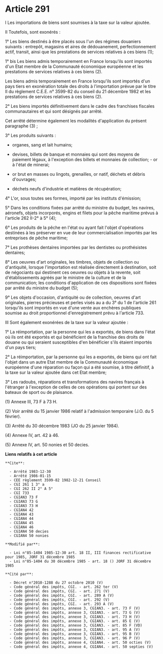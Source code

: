 # Article 291

I  Les importations de biens sont soumises à la taxe sur la valeur ajoutée.

II  Toutefois, sont exonérés :

1° Les biens destinés à être placés sous l'un des régimes douaniers suivants : entrepôt, magasins et aires de dédouanement,
perfectionnement actif, transit, ainsi que les prestations de services relatives à ces biens (1);

1° bis Les biens admis temporairement en France lorsqu'ils sont importés d'un Etat membre de la Communauté économique
européenne et les prestations de services relatives à ces biens (2).

Les biens admis temporairement en France lorsqu'ils sont importés d'un pays tiers en exonération totale des droits à
l'importation prévue par le titre II du règlement C.E.E. n° 3599-82 du conseil du 21 décembre 1982 et les prestations de
services relatives à ces biens (2).

2° Les biens importés définitivement dans le cadre des franchises fiscales communautaires et qui sont désignés par arrêté.

Cet arrêté détermine également les modalités d'application du présent paragraphe (3) ;

3° Les produits suivants :

- organes, sang et lait humains;

- devises, billets de banque et monnaies qui sont des moyens de paiement légaux, à l'exception des billets et monnaies de
collection;     - or à l'état de minerai;

- or brut en masses ou lingots, grenailles, or natif, déchets et débris d'ouvrages;

- déchets neufs d'industrie et matières de récupération;

4° L'or, sous toutes ses formes, importé par les instituts d'émission;

5° Dans les conditions fixées par arrêté du ministre du budget, les navires, aéronefs, objets incorporés, engins et filets
pour la pêche maritime prévus à l'article 262 II-2° à 5° (4);

6° Les produits de la pêche en l'état ou ayant fait l'objet d'opérations destinées à les préserver en vue de leur
commercialisation importés par les entreprises de pêche maritime;

7° Les prothèses dentaires importées par les dentistes ou prothésistes dentaires;

8° Les oeuvres d'art originales, les timbres, objets de collection ou d'antiquité, lorsque l'importation est réalisée
directement à destination, soit de négociants qui destinent ces oeuvres ou objets à la revente, soit d'établissements agréés
par le ministre de la culture et de la communication; les conditions d'application de ces dispositions sont fixées par arrêté
du ministre du budget (5);

9° Les objets d'occasion, d'antiquité ou de collection, oeuvres d'art originales, pierres précieuses et perles visés au a du
3° du 1 de l'article 261 lorsqu'ils sont importés en vue d'une vente aux enchères publiques soumise au droit proportionnel
d'enregistrement prévu à l'article 733.

III  Sont également exonérées de la taxe sur la valeur ajoutée :

1° La réimportation, par la personne qui les a exportés, de biens dans l'état où ils ont été exportés et qui bénéficient de
la franchise des droits de douane ou qui seraient susceptibles d'en bénéficier s'ils étaient importés d'un pays tiers;

2° La réimportation, par la personne qui les a exportés, de biens qui ont fait l'objet dans un autre Etat membre de la
Communauté économique européenne d'une réparation ou façon qui a été soumise, à titre définitif, à la taxe sur la valeur
ajoutée dans cet Etat membre;

3° Les radoubs, réparations et transformations des navires français à l'étranger à l'exception de celles de ces opérations
qui portent sur des bateaux de sport ou de plaisance.

(1) Annexe III, 73 F à 73 H.

(2) Voir arrêté du 15 janvier 1986 relatif à l'admission temporaire (J.O. du 5 février).

(3) Arrêté du 30 décembre 1983 (JO du 25 janvier 1984).

(4)  Annexe IV, art. 42 à 46.

(5)  Annexe IV, art. 50 nonies et 50 decies.

**Liens relatifs à cet article**

	**Cite**:

	  - Arrêté 1983-12-30
	  - Arrêté 1986-01-15
	  - CEE règlement 3599-82 1982-12-21 Conseil
	  - CGI 261 1 3° a
	  - CGI 262 II 2° A 5°
	  - CGI 733
	  - CGIAN3 73 F
	  - CGIAN3 73 G
	  - CGIAN3 73 H
	  - CGIAN4 42
	  - CGIAN4 43
	  - CGIAN4 44
	  - CGIAN4 45
	  - CGIAN4 46
	  - CGIAN4 50 decies
	  - CGIAN4 50 nonies

	**Modifié par**:

	  - Loi n°85-1404 1985-12-30 art. 18 II, III finances rectificative pour 1985, JORF 31 décembre 1985
	  - Loi n°85-1404 du 30 décembre 1985 - art. 18 () JORF 31 décembre 1985

	**Cité par**:

	  - Décret n°2010-1288 du 27 octobre 2010 (V)
	  - Code général des impôts, CGI. - art. 262 ter (V)
	  - Code général des impôts, CGI. - art. 271 (V)
	  - Code général des impôts, CGI. - art. 289 A (V)
	  - Code général des impôts, CGI. - art. 292 (V)
	  - Code général des impôts, CGI. - art. 293 A (V)
	  - Code général des impôts, annexe 3, CGIAN3. - art. 73 F (V)
	  - Code général des impôts, annexe 3, CGIAN3. - art. 73 G (V)
	  - Code général des impôts, annexe 3, CGIAN3. - art. 73 H (V)
	  - Code général des impôts, annexe 3, CGIAN3. - art. 85 E (V)
	  - Code général des impôts, annexe 3, CGIAN3. - art. 85 F (VD)
	  - Code général des impôts, annexe 3, CGIAN3. - art. 95 A (V)
	  - Code général des impôts, annexe 3, CGIAN3. - art. 95 B (V)
	  - Code général des impôts, annexe 3, CGIAN3. - art. 96 P (V)
	  - Code général des impôts, annexe 4, CGIAN4. - art. 50 octies (V)
	  - Code général des impôts, annexe 4, CGIAN4. - art. 50 septies (V)
